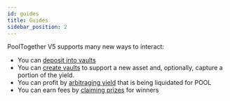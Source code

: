 ```yaml
---
id: guides
title: Guides
sidebar_position: 2
---
```


PoolTogether V5 supports many new ways to interact:

- You can [deposit into vaults](interacting)
- You can [create vaults](creating-vaults) to support a new asset and, optionally, capture a portion of the yield.
- You can profit by [arbitraging yield](liquidating-yield) that is being liquidated for POOL
- You can earn fees by [claiming prizes](claiming-prizes) for winners
